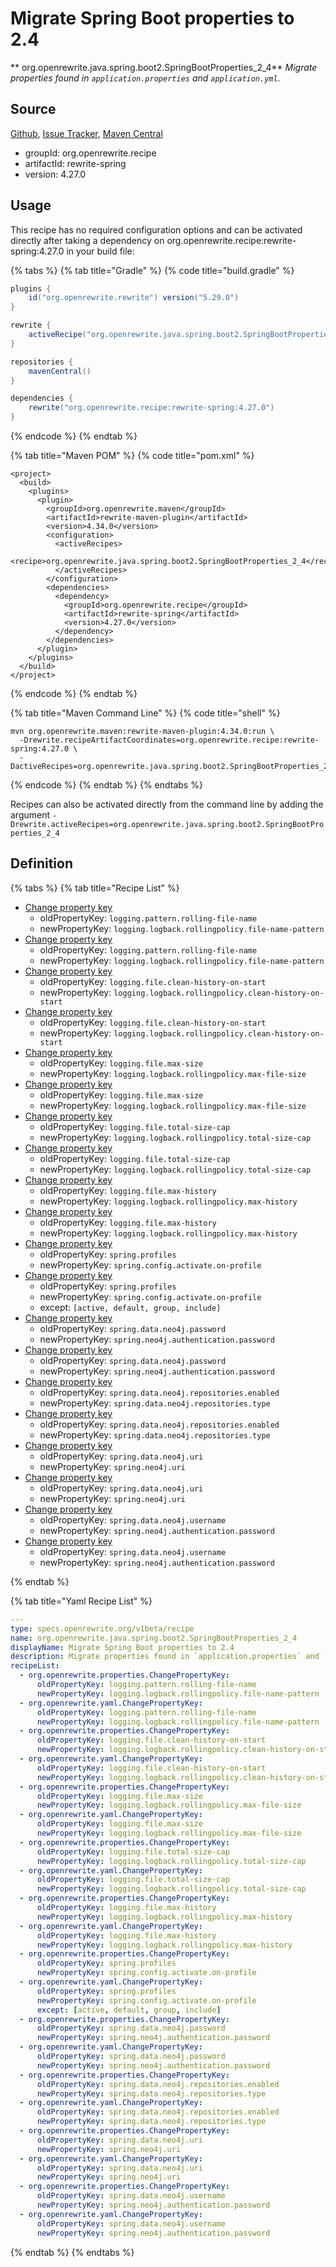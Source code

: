 # Migrate Spring Boot properties to 2.4

** org.openrewrite.java.spring.boot2.SpringBootProperties\_2\_4**
_Migrate properties found in `application.properties` and `application.yml`._

## Source

[Github](https://github.com/openrewrite/rewrite-spring), [Issue Tracker](https://github.com/openrewrite/rewrite-spring/issues), [Maven Central](https://search.maven.org/artifact/org.openrewrite.recipe/rewrite-spring/4.27.0/jar)

* groupId: org.openrewrite.recipe
* artifactId: rewrite-spring
* version: 4.27.0


## Usage

This recipe has no required configuration options and can be activated directly after taking a dependency on org.openrewrite.recipe:rewrite-spring:4.27.0 in your build file:

{% tabs %}
{% tab title="Gradle" %}
{% code title="build.gradle" %}
```groovy
plugins {
    id("org.openrewrite.rewrite") version("5.29.0")
}

rewrite {
    activeRecipe("org.openrewrite.java.spring.boot2.SpringBootProperties_2_4")
}

repositories {
    mavenCentral()
}

dependencies {
    rewrite("org.openrewrite.recipe:rewrite-spring:4.27.0")
}
```
{% endcode %}
{% endtab %}

{% tab title="Maven POM" %}
{% code title="pom.xml" %}
```markup
<project>
  <build>
    <plugins>
      <plugin>
        <groupId>org.openrewrite.maven</groupId>
        <artifactId>rewrite-maven-plugin</artifactId>
        <version>4.34.0</version>
        <configuration>
          <activeRecipes>
            <recipe>org.openrewrite.java.spring.boot2.SpringBootProperties_2_4</recipe>
          </activeRecipes>
        </configuration>
        <dependencies>
          <dependency>
            <groupId>org.openrewrite.recipe</groupId>
            <artifactId>rewrite-spring</artifactId>
            <version>4.27.0</version>
          </dependency>
        </dependencies>
      </plugin>
    </plugins>
  </build>
</project>
```
{% endcode %}
{% endtab %}

{% tab title="Maven Command Line" %}
{% code title="shell" %}
```shell
mvn org.openrewrite.maven:rewrite-maven-plugin:4.34.0:run \
  -Drewrite.recipeArtifactCoordinates=org.openrewrite.recipe:rewrite-spring:4.27.0 \
  -DactiveRecipes=org.openrewrite.java.spring.boot2.SpringBootProperties_2_4
```
{% endcode %}
{% endtab %}
{% endtabs %}

Recipes can also be activated directly from the command line by adding the argument `-Drewrite.activeRecipes=org.openrewrite.java.spring.boot2.SpringBootProperties_2_4`

## Definition

{% tabs %}
{% tab title="Recipe List" %}
* [Change property key](../../../properties/changepropertykey.md)
  * oldPropertyKey: `logging.pattern.rolling-file-name`
  * newPropertyKey: `logging.logback.rollingpolicy.file-name-pattern`
* [Change property key](../../../yaml/changepropertykey.md)
  * oldPropertyKey: `logging.pattern.rolling-file-name`
  * newPropertyKey: `logging.logback.rollingpolicy.file-name-pattern`
* [Change property key](../../../properties/changepropertykey.md)
  * oldPropertyKey: `logging.file.clean-history-on-start`
  * newPropertyKey: `logging.logback.rollingpolicy.clean-history-on-start`
* [Change property key](../../../yaml/changepropertykey.md)
  * oldPropertyKey: `logging.file.clean-history-on-start`
  * newPropertyKey: `logging.logback.rollingpolicy.clean-history-on-start`
* [Change property key](../../../properties/changepropertykey.md)
  * oldPropertyKey: `logging.file.max-size`
  * newPropertyKey: `logging.logback.rollingpolicy.max-file-size`
* [Change property key](../../../yaml/changepropertykey.md)
  * oldPropertyKey: `logging.file.max-size`
  * newPropertyKey: `logging.logback.rollingpolicy.max-file-size`
* [Change property key](../../../properties/changepropertykey.md)
  * oldPropertyKey: `logging.file.total-size-cap`
  * newPropertyKey: `logging.logback.rollingpolicy.total-size-cap`
* [Change property key](../../../yaml/changepropertykey.md)
  * oldPropertyKey: `logging.file.total-size-cap`
  * newPropertyKey: `logging.logback.rollingpolicy.total-size-cap`
* [Change property key](../../../properties/changepropertykey.md)
  * oldPropertyKey: `logging.file.max-history`
  * newPropertyKey: `logging.logback.rollingpolicy.max-history`
* [Change property key](../../../yaml/changepropertykey.md)
  * oldPropertyKey: `logging.file.max-history`
  * newPropertyKey: `logging.logback.rollingpolicy.max-history`
* [Change property key](../../../properties/changepropertykey.md)
  * oldPropertyKey: `spring.profiles`
  * newPropertyKey: `spring.config.activate.on-profile`
* [Change property key](../../../yaml/changepropertykey.md)
  * oldPropertyKey: `spring.profiles`
  * newPropertyKey: `spring.config.activate.on-profile`
  * except: `[active, default, group, include]`
* [Change property key](../../../properties/changepropertykey.md)
  * oldPropertyKey: `spring.data.neo4j.password`
  * newPropertyKey: `spring.neo4j.authentication.password`
* [Change property key](../../../yaml/changepropertykey.md)
  * oldPropertyKey: `spring.data.neo4j.password`
  * newPropertyKey: `spring.neo4j.authentication.password`
* [Change property key](../../../properties/changepropertykey.md)
  * oldPropertyKey: `spring.data.neo4j.repositories.enabled`
  * newPropertyKey: `spring.data.neo4j.repositories.type`
* [Change property key](../../../yaml/changepropertykey.md)
  * oldPropertyKey: `spring.data.neo4j.repositories.enabled`
  * newPropertyKey: `spring.data.neo4j.repositories.type`
* [Change property key](../../../properties/changepropertykey.md)
  * oldPropertyKey: `spring.data.neo4j.uri`
  * newPropertyKey: `spring.neo4j.uri`
* [Change property key](../../../yaml/changepropertykey.md)
  * oldPropertyKey: `spring.data.neo4j.uri`
  * newPropertyKey: `spring.neo4j.uri`
* [Change property key](../../../properties/changepropertykey.md)
  * oldPropertyKey: `spring.data.neo4j.username`
  * newPropertyKey: `spring.neo4j.authentication.password`
* [Change property key](../../../yaml/changepropertykey.md)
  * oldPropertyKey: `spring.data.neo4j.username`
  * newPropertyKey: `spring.neo4j.authentication.password`

{% endtab %}

{% tab title="Yaml Recipe List" %}
```yaml
---
type: specs.openrewrite.org/v1beta/recipe
name: org.openrewrite.java.spring.boot2.SpringBootProperties_2_4
displayName: Migrate Spring Boot properties to 2.4
description: Migrate properties found in `application.properties` and `application.yml`.
recipeList:
  - org.openrewrite.properties.ChangePropertyKey:
      oldPropertyKey: logging.pattern.rolling-file-name
      newPropertyKey: logging.logback.rollingpolicy.file-name-pattern
  - org.openrewrite.yaml.ChangePropertyKey:
      oldPropertyKey: logging.pattern.rolling-file-name
      newPropertyKey: logging.logback.rollingpolicy.file-name-pattern
  - org.openrewrite.properties.ChangePropertyKey:
      oldPropertyKey: logging.file.clean-history-on-start
      newPropertyKey: logging.logback.rollingpolicy.clean-history-on-start
  - org.openrewrite.yaml.ChangePropertyKey:
      oldPropertyKey: logging.file.clean-history-on-start
      newPropertyKey: logging.logback.rollingpolicy.clean-history-on-start
  - org.openrewrite.properties.ChangePropertyKey:
      oldPropertyKey: logging.file.max-size
      newPropertyKey: logging.logback.rollingpolicy.max-file-size
  - org.openrewrite.yaml.ChangePropertyKey:
      oldPropertyKey: logging.file.max-size
      newPropertyKey: logging.logback.rollingpolicy.max-file-size
  - org.openrewrite.properties.ChangePropertyKey:
      oldPropertyKey: logging.file.total-size-cap
      newPropertyKey: logging.logback.rollingpolicy.total-size-cap
  - org.openrewrite.yaml.ChangePropertyKey:
      oldPropertyKey: logging.file.total-size-cap
      newPropertyKey: logging.logback.rollingpolicy.total-size-cap
  - org.openrewrite.properties.ChangePropertyKey:
      oldPropertyKey: logging.file.max-history
      newPropertyKey: logging.logback.rollingpolicy.max-history
  - org.openrewrite.yaml.ChangePropertyKey:
      oldPropertyKey: logging.file.max-history
      newPropertyKey: logging.logback.rollingpolicy.max-history
  - org.openrewrite.properties.ChangePropertyKey:
      oldPropertyKey: spring.profiles
      newPropertyKey: spring.config.activate.on-profile
  - org.openrewrite.yaml.ChangePropertyKey:
      oldPropertyKey: spring.profiles
      newPropertyKey: spring.config.activate.on-profile
      except: [active, default, group, include]
  - org.openrewrite.properties.ChangePropertyKey:
      oldPropertyKey: spring.data.neo4j.password
      newPropertyKey: spring.neo4j.authentication.password
  - org.openrewrite.yaml.ChangePropertyKey:
      oldPropertyKey: spring.data.neo4j.password
      newPropertyKey: spring.neo4j.authentication.password
  - org.openrewrite.properties.ChangePropertyKey:
      oldPropertyKey: spring.data.neo4j.repositories.enabled
      newPropertyKey: spring.data.neo4j.repositories.type
  - org.openrewrite.yaml.ChangePropertyKey:
      oldPropertyKey: spring.data.neo4j.repositories.enabled
      newPropertyKey: spring.data.neo4j.repositories.type
  - org.openrewrite.properties.ChangePropertyKey:
      oldPropertyKey: spring.data.neo4j.uri
      newPropertyKey: spring.neo4j.uri
  - org.openrewrite.yaml.ChangePropertyKey:
      oldPropertyKey: spring.data.neo4j.uri
      newPropertyKey: spring.neo4j.uri
  - org.openrewrite.properties.ChangePropertyKey:
      oldPropertyKey: spring.data.neo4j.username
      newPropertyKey: spring.neo4j.authentication.password
  - org.openrewrite.yaml.ChangePropertyKey:
      oldPropertyKey: spring.data.neo4j.username
      newPropertyKey: spring.neo4j.authentication.password

```
{% endtab %}
{% endtabs %}
